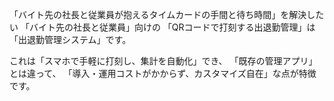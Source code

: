 「バイト先の社長と従業員が抱えるタイムカードの手間と待ち時間」を解決したい
「バイト先の社長と従業員」向けの
「QRコードで打刻する出退勤管理」は
「出退勤管理システム」です。

これは「スマホで手軽に打刻し、集計を自動化」でき、
「既存の管理アプリ」とは違って、
「導入・運用コストがかからず、カスタマイズ自在」な点が特徴です。